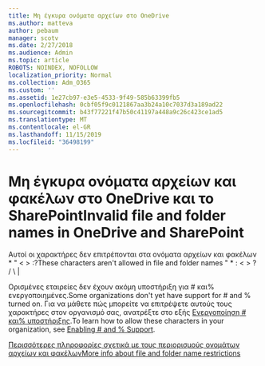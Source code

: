 ```yaml
---
title: Μη έγκυρα ονόματα αρχείων στο OneDrive
ms.author: matteva
author: pebaum
manager: scotv
ms.date: 2/27/2018
ms.audience: Admin
ms.topic: article
ROBOTS: NOINDEX, NOFOLLOW
localization_priority: Normal
ms.collection: Adm_O365
ms.custom: ''
ms.assetid: 1e27cb97-e3e5-4533-9f49-585b63399fb5
ms.openlocfilehash: 0cbf05f9c0121867aa3b24a10c7037d3a189ad22
ms.sourcegitcommit: b43f77221f47b50c41197a448a9c26c423ce1ad5
ms.translationtype: MT
ms.contentlocale: el-GR
ms.lasthandoff: 11/15/2019
ms.locfileid: "36498199"
---
```

# <a name="invalid-file-and-folder-names-in-onedrive-and-sharepoint"></a><span data-ttu-id="d190d-102">Μη έγκυρα ονόματα αρχείων και φακέλων στο OneDrive και το SharePoint</span><span class="sxs-lookup"><span data-stu-id="d190d-102">Invalid file and folder names in OneDrive and SharePoint</span></span>

<span data-ttu-id="d190d-103">Αυτοί οι χαρακτήρες δεν επιτρέπονται στα ονόματα αρχείων και φακέλων \* " \< \> :?</span><span class="sxs-lookup"><span data-stu-id="d190d-103">These characters aren't allowed in file and folder names " \* : \< \> ?</span></span> <span data-ttu-id="d190d-104">/ \ |</span><span class="sxs-lookup"><span data-stu-id="d190d-104"></span></span> 
  
<span data-ttu-id="d190d-105">Ορισμένες εταιρείες δεν έχουν ακόμη υποστήριξη για # και% ενεργοποιημένες.</span><span class="sxs-lookup"><span data-stu-id="d190d-105">Some organizations don't yet have support for # and % turned on.</span></span> <span data-ttu-id="d190d-106">Για να μάθετε πώς μπορείτε να επιτρέψετε αυτούς τους χαρακτήρες στον οργανισμό σας, ανατρέξτε στο εξής [Ενεργοποίηση # και% υποστήριξης](https://go.microsoft.com/fwlink/?linkid=862611).</span><span class="sxs-lookup"><span data-stu-id="d190d-106">To learn how to allow these characters in your organization, see [Enabling # and % Support](https://go.microsoft.com/fwlink/?linkid=862611).</span></span> 
  
[<span data-ttu-id="d190d-107">Περισσότερες πληροφορίες σχετικά με τους περιορισμούς ονομάτων αρχείων και φακέλων</span><span class="sxs-lookup"><span data-stu-id="d190d-107">More info about file and folder name restrictions</span></span>](https://go.microsoft.com/fwlink/?linkid=866430)
  

